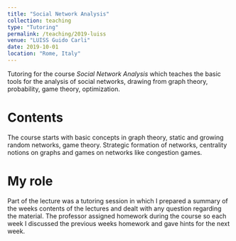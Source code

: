 ```yaml
---
title: "Social Network Analysis"
collection: teaching
type: "Tutoring"
permalink: /teaching/2019-luiss
venue: "LUISS Guido Carli"
date: 2019-10-01
location: "Rome, Italy"
---
```


Tutoring for the course _Social Network Analysis_ which teaches the basic tools for the
analysis of social networks, drawing from graph theory, probability, game
theory, optimization.

Contents
======
The course starts with basic concepts in graph theory, static and growing
random networks, game theory. Strategic formation of networks, centrality
notions on graphs and games on networks like congestion games.

My role
======
Part of the lecture was a tutoring session in which I prepared a summary of the
weeks contents of the lectures and dealt with any question regarding the
material. The professor assigned homework during the course so each week I
discussed the previous weeks homework and gave hints for the next week.
